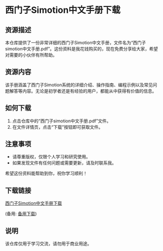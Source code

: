 # 西门子Simotion中文手册下载

## 资源描述

本仓库提供了一份非常详细的西门子Simotion中文手册，文件名为“西门子simotion中文手册.pdf”。这份资料是我花钱购买的，现在免费分享给大家，希望对需要的小伙伴有所帮助。

## 资源内容

该手册涵盖了西门子Simotion系统的详细介绍、操作指南、编程示例以及常见问题解答等内容。无论是初学者还是有经验的用户，都能从中获得有价值的信息。

## 如何下载

1. 点击仓库中的“西门子simotion中文手册.pdf”文件。
2. 在文件详情页，点击“下载”按钮即可获取文件。

## 注意事项

- 请尊重版权，仅限个人学习和研究使用。
- 如果发现文件有任何问题或需要更新，请及时联系我。

希望这份资料能帮助到你，祝你学习顺利！

## 下载链接
[西门子Simotion中文手册下载]() 

(备用: [备用下载](https://pan.baidu.com/s/17ed3d8R5jgX9OmOQGdxBLw?pwd=1234))

## 说明

该仓库仅用于学习交流，请勿用于商业用途。
